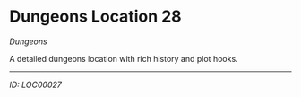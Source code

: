 # Dungeons Location 28

*Dungeons*

A detailed dungeons location with rich history and plot hooks.

---
*ID: LOC00027*